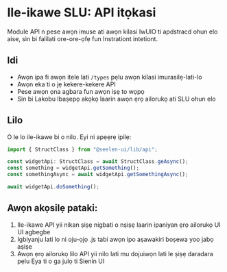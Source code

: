 # **Ile-ikawe SLU: API itọkasi**

Module API n pese awọn imuse ati awọn kilasi IwUlO ti apdstracd ohun elo aise,
sìn bi falilati ore-ore-ọfẹ fun Instrationt intetiont.

## **Idi**

- Awọn ipa fi awọn itele lati `/types` pẹlu awọn kilasi imurasilẹ-lati-lo
- Awọn eka ti o jẹ kekere-kekere API
- Pese awọn ọna agbara fun awọn iṣẹ to wọpọ
- Sin bi Lakobu Ibaṣepọ akọkọ laarin awọn ẹrọ ailorukọ ati SLU ohun elo

## **Lilo**

O le lo ile-ikawe bi o nilo. Eyi ni apẹẹrẹ ipilẹ:

```ts
import { StructClass } from "@seelen-ui/lib/api";

const widgetApi: StructClass = await StructClass.geAsync();
const something = widgetApi.getSomething();
const somethingAsync = await widgetApi.getSomethingAsync();

await widgetApi.doSomething();
```

## **Awọn akọsilẹ pataki:**

1. Ile-ikawe API yii nikan ṣiṣẹ nigbati o nṣiṣẹ laarin ipaniyan ẹrọ ailorukọ UI
   UI agbegbe
2. Igbiyanju lati lo ni oju-ọjọ .js tabi awọn ipo aṣawakiri boṣewa yoo jabọ
   aṣiṣe
3. Awọn ẹrọ ailorukọ lilo API yii nilo lati mu dojuiwọn lati le ṣiṣẹ daradara
   pẹlu Ẹya ti o ga julọ ti Sienin UI
